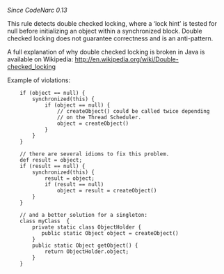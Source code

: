 *Since CodeNarc 0.13*

This rule detects double checked locking, where a ‘lock hint’ is tested
for null before initializing an object within a synchronized block.
Double checked locking does not guarantee correctness and is an
anti-pattern.

A full explanation of why double checked locking is broken in Java is
available on Wikipedia:
<http://en.wikipedia.org/wiki/Double-checked_locking>

Example of violations:

        if (object == null) {
            synchronized(this) {
                if (object == null) {
                    // createObject() could be called twice depending
                    // on the Thread Scheduler.
                    object = createObject()
                }
            }
        }

        // there are several idioms to fix this problem.
        def result = object;
        if (result == null) {
            synchronized(this) {
                result = object;
                if (result == null)
                    object = result = createObject()
            }
        }

        // and a better solution for a singleton:
        class myClass  {
            private static class ObjectHolder {
               public static Object object = createObject()
            }
            public static Object getObject() {
                return ObjectHolder.object;
            }
        }
